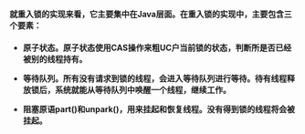 <h4>就重入锁的实现来看，它主要集中在Java层面。在重入锁的实现中，主要包含三个要素：<h4/>

- 原子状态。原子状态使用CAS操作来粗UC户当前锁的状态，判断所是否已经被别的线程持有。

- 等待队列。所有没有请求到锁的线程，会进入等待队列进行等待。待有线程释放锁后，系统就能从等待队列中唤醒一个线程，继续工作。

- 阻塞原语part()和unpark()，用来挂起和恢复线程。没有得到锁的线程将会被挂起。

